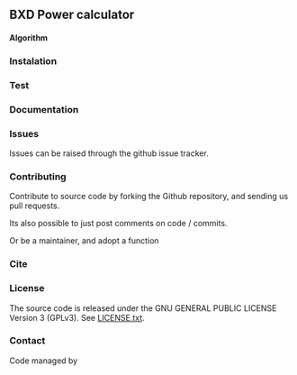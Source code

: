 ## BXD Power calculator

#### Algorithm

### Instalation

### Test

### Documentation

### Issues

Issues can be raised through the github issue tracker.

### Contributing 

Contribute to source code by forking the Github repository, and sending us pull requests.

Its also possible to just post comments on code / commits.

Or be a maintainer, and adopt a function

### Cite

### License

The source code is released under the GNU GENERAL PUBLIC LICENSE Version 3 (GPLv3). See [LICENSE.txt](LICENSE.txt).

### Contact

Code managed by 